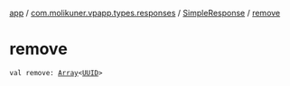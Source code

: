 [app](../../index.md) / [com.molikuner.vpapp.types.responses](../index.md) / [SimpleResponse](index.md) / [remove](./remove.md)

# remove

`val remove: `[`Array`](https://kotlinlang.org/api/latest/jvm/stdlib/kotlin/-array/index.html)`<`[`UUID`](../../com.molikuner.types/-u-u-i-d/index.md)`>`